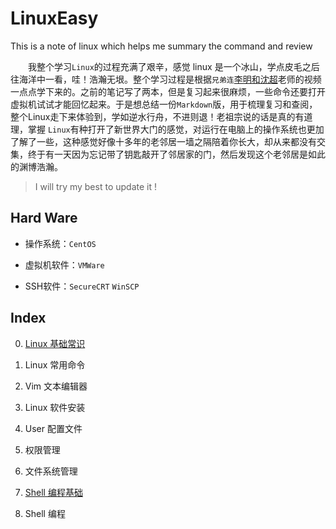 # LinuxEasy

This is a note of linux which helps me summary the command and review

　　我整个学习`Linux`的过程充满了艰辛，感觉 linux 是一个冰山，学点皮毛之后往海洋中一看，哇！浩瀚无垠。整个学习过程是根据`兄弟连`[李明和沈超](https://www.bilibili.com/video/av18156598/?p=54&t=134)老师的视频一点点学下来的。之前的笔记写了两本，但是复习起来很麻烦，一些命令还要打开虚拟机试试才能回忆起来。于是想总结一份`Markdown`版，用于梳理复习和查阅，整个Linux走下来体验到，学如逆水行舟，不进则退！老祖宗说的话是真的有道理，掌握 `Linux`有种打开了新世界大门的感觉，对运行在电脑上的操作系统也更加了解了一些，这种感觉好像十多年的老邻居一墙之隔陪着你长大，却从来都没有交集，终于有一天因为忘记带了钥匙敲开了邻居家的门，然后发现这个老邻居是如此的渊博浩瀚。

> I will try my best to update it !

## Hard Ware

- 操作系统：`CentOS`

- 虚拟机软件：`VMWare`

- SSH软件：`SecureCRT` `WinSCP`

## Index

0. [Linux 基础常识](linux0.md)

1. Linux 常用命令

2. Vim 文本编辑器

3. Linux 软件安装

4. User 配置文件

5. 权限管理

6. 文件系统管理

7. [Shell 编程基础](linux7.md)

8. Shell 编程
